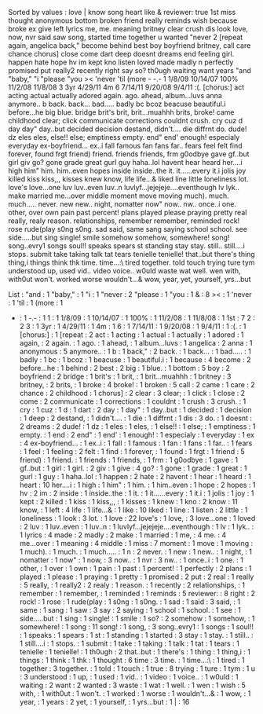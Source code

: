 Sorted by values :
love | know song heart like & reviewer: true 1st miss thought anonymous bottom broken friend really reminds wish because broke ex give left lyrics me, me. meaning britney clear crush dis look love, now, nvr said saw song, started time together u wanted "never 2 [repeat again, angelica back," become behind best boy boyfriend britney, call care chance chorus] close come dart deep doesnt dreams end feeling girl. happen hate hope hv im kept kno listen loved made madly n perfectly promised put really2 recently right say so? th0ugh waiting want years "and "baby," "i "please "you &gt;&lt; 'never 'til (more - -.- 1 1/8/09 10/14/07 100% 11/2/08 11/8/08 3 3yr 4/29/11 4m 6 7/14/11 9/20/08 9/4/11 :(. [chorus:] act acting actual actually adored again. ago. ahead, album...luvs anna anymore.. b back. back... bad..... badly bc bcoz beacuse beautiful.i before...he big blue. bridge brit's brit, brit...muahhh brits, broke! came childhood clear; click communicate corrections couldnt crush. cry cuz d day day" day..but decided decision destand, didn't.... die diffrnt do. dude! dz eles eles, else!! else; emptiness empty. end" end' enough! especialy everyday ex-boyfriend... ex..i fall famous fan fans far.. fears feel felt find forever, found frgt friend) friend. friends friends, frm g0odbye gave gf..but girl giv go? gone grade great gurl guy haha..lol havent hear heard her....i high him" him. him..even hopes inside inside..the it. it......every it.i jolis joy killed kiss kiss,,, kisses knew know, life life...& liked line little loneliness lot. love's love...one luv luv..even luv..n luvlyf...jejejeje....eventhough lv lyk.. make married me...over middle moment move moving much). much. much..... never. new new.. night, nomatter now" now.. nw.. once..i one. other, over own pain past percent! plans played please praying pretty real really, realy reason. relationships, remember remember, reminded rock! rose rude(play s0ng s0ng. sad said, same sang saying school school. see side.....but sing single! smile somehow somehow, somewhere! song! song..evry1 songs soul!! speaks spears st standing stay stay. still.. still....i stops. submit take taking talk tat tears tenielle tenielle! that..but there's thing thing,i things think thk time. time...:\ tired together. told touch trying ture tym understood up, used vid.. video voice.. w0uld waste wat well. wen with, with0ut won't. worked worse wouldn't...& wow, year, yet, yourself, yrs...but 

List :
"and : 1
"baby," : 1
"i : 1
"never : 2
"please : 1
"you : 1
& : 8
&gt;&lt; : 1
'never : 1
'til : 1
(more : 1
- : 1
-.- : 1
1 : 1
1/8/09 : 1
10/14/07 : 1
100% : 1
11/2/08 : 1
11/8/08 : 1
1st : 7
2 : 2
3 : 1
3yr : 1
4/29/11 : 1
4m : 1
6 : 1
7/14/11 : 1
9/20/08 : 1
9/4/11 : 1
:(. : 1
[chorus:] : 1
[repeat : 2
act : 1
acting : 1
actual : 1
actually : 1
adored : 1
again, : 2
again. : 1
ago. : 1
ahead, : 1
album...luvs : 1
angelica : 2
anna : 1
anonymous : 5
anymore.. : 1
b : 1
back," : 2
back. : 1
back... : 1
bad..... : 1
badly : 1
bc : 1
bcoz : 1
beacuse : 1
beautiful.i : 1
because : 4
become : 2
before...he : 1
behind : 2
best : 2
big : 1
blue. : 1
bottom : 5
boy : 2
boyfriend : 2
bridge : 1
brit's : 1
brit, : 1
brit...muahhh : 1
britney : 3
britney, : 2
brits, : 1
broke : 4
broke! : 1
broken : 5
call : 2
came : 1
care : 2
chance : 2
childhood : 1
chorus] : 2
clear : 3
clear; : 1
click : 1
close : 2
come : 2
communicate : 1
corrections : 1
couldnt : 1
crush : 3
crush. : 1
cry : 1
cuz : 1
d : 1
dart : 2
day : 1
day" : 1
day..but : 1
decided : 1
decision : 1
deep : 2
destand, : 1
didn't.... : 1
die : 1
diffrnt : 1
dis : 3
do. : 1
doesnt : 2
dreams : 2
dude! : 1
dz : 1
eles : 1
eles, : 1
else!! : 1
else; : 1
emptiness : 1
empty. : 1
end : 2
end" : 1
end' : 1
enough! : 1
especialy : 1
everyday : 1
ex : 4
ex-boyfriend... : 1
ex..i : 1
fall : 1
famous : 1
fan : 1
fans : 1
far.. : 1
fears : 1
feel : 1
feeling : 2
felt : 1
find : 1
forever, : 1
found : 1
frgt : 1
friend : 5
friend) : 1
friend. : 1
friends : 1
friends, : 1
frm : 1
g0odbye : 1
gave : 1
gf..but : 1
girl : 1
girl. : 2
giv : 1
give : 4
go? : 1
gone : 1
grade : 1
great : 1
gurl : 1
guy : 1
haha..lol : 1
happen : 2
hate : 2
havent : 1
hear : 1
heard : 1
heart : 10
her....i : 1
high : 1
him" : 1
him. : 1
him..even : 1
hope : 2
hopes : 1
hv : 2
im : 2
inside : 1
inside..the : 1
it. : 1
it......every : 1
it.i : 1
jolis : 1
joy : 1
kept : 2
killed : 1
kiss : 1
kiss,,, : 1
kisses : 1
knew : 1
kno : 2
know : 11
know, : 1
left : 4
life : 1
life...& : 1
like : 10
liked : 1
line : 1
listen : 2
little : 1
loneliness : 1
look : 3
lot. : 1
love : 22
love's : 1
love, : 3
love...one : 1
loved : 2
luv : 1
luv..even : 1
luv..n : 1
luvlyf...jejejeje....eventhough : 1
lv : 1
lyk.. : 1
lyrics : 4
made : 2
madly : 2
make : 1
married : 1
me, : 4
me. : 4
me...over : 1
meaning : 4
middle : 1
miss : 7
moment : 1
move : 1
moving : 1
much). : 1
much. : 1
much..... : 1
n : 2
never. : 1
new : 1
new.. : 1
night, : 1
nomatter : 1
now" : 1
now, : 3
now.. : 1
nvr : 3
nw.. : 1
once..i : 1
one. : 1
other, : 1
over : 1
own : 1
pain : 1
past : 1
percent! : 1
perfectly : 2
plans : 1
played : 1
please : 1
praying : 1
pretty : 1
promised : 2
put : 2
real : 1
really : 5
really, : 1
really2 : 2
realy : 1
reason. : 1
recently : 2
relationships, : 1
remember : 1
remember, : 1
reminded : 1
reminds : 5
reviewer: : 8
right : 2
rock! : 1
rose : 1
rude(play : 1
s0ng : 1
s0ng. : 1
sad : 1
said : 3
said, : 1
same : 1
sang : 1
saw : 3
say : 2
saying : 1
school : 1
school. : 1
see : 1
side.....but : 1
sing : 1
single! : 1
smile : 1
so? : 2
somehow : 1
somehow, : 1
somewhere! : 1
song : 11
song! : 1
song, : 3
song..evry1 : 1
songs : 1
soul!! : 1
speaks : 1
spears : 1
st : 1
standing : 1
started : 3
stay : 1
stay. : 1
still.. : 1
still....i : 1
stops. : 1
submit : 1
take : 1
taking : 1
talk : 1
tat : 1
tears : 1
tenielle : 1
tenielle! : 1
th0ugh : 2
that..but : 1
there's : 1
thing : 1
thing,i : 1
things : 1
think : 1
thk : 1
thought : 6
time : 3
time. : 1
time...:\ : 1
tired : 1
together : 3
together. : 1
told : 1
touch : 1
true : 8
trying : 1
ture : 1
tym : 1
u : 3
understood : 1
up, : 1
used : 1
vid.. : 1
video : 1
voice.. : 1
w0uld : 1
waiting : 2
want : 2
wanted : 3
waste : 1
wat : 1
well. : 1
wen : 1
wish : 5
with, : 1
with0ut : 1
won't. : 1
worked : 1
worse : 1
wouldn't...& : 1
wow, : 1
year, : 1
years : 2
yet, : 1
yourself, : 1
yrs...but : 1
| : 16
